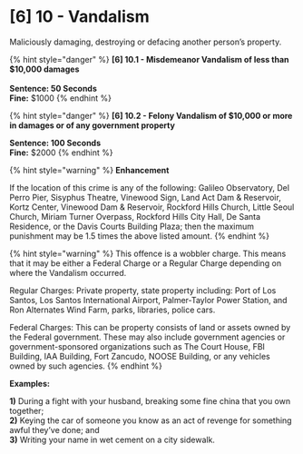 # \[6] 10 - Vandalism

Maliciously damaging, destroying or defacing another person’s property.&#x20;

{% hint style="danger" %}
**\[6] 10.1 - Misdemeanor Vandalism of less than $10,000 damages**\
\
**Sentence: 50 Seconds**\
**Fine:** $1000
{% endhint %}

{% hint style="danger" %}
**\[6] 10.2 - Felony Vandalism of $10,000 or more in damages or of any government property**&#x20;

**Sentence: 100 Seconds**\
**Fine:** $2000
{% endhint %}

{% hint style="warning" %}
**Enhancement**

If the location of this crime is any of the following: Galileo Observatory, Del Perro Pier, Sisyphus Theatre, Vinewood Sign, Land Act Dam & Reservoir, Kortz Center, Vinewood Dam & Reservoir, Rockford Hills Church, Little Seoul Church, Miriam Turner Overpass, Rockford Hills City Hall, De Santa Residence, or the Davis Courts Building Plaza; then the maximum punishment may be 1.5 times the above listed amount.&#x20;
{% endhint %}

{% hint style="warning" %}
This offence is a wobbler charge. This means that it may be either a Federal Charge or a Regular Charge depending on where the Vandalism occurred.

Regular Charges: Private property, state property including: Port of Los Santos, Los Santos International Airport, Palmer-Taylor Power Station, and Ron Alternates Wind Farm, parks, libraries, police cars.

Federal Charges: This can be property consists of land or assets owned by the Federal government. These may also include government agencies or government-sponsored organizations such as The Court House, FBI Building, IAA Building, Fort Zancudo, NOOSE Building, or any vehicles owned by such agencies.
{% endhint %}

**Examples:**&#x20;

**1)** During a fight with your husband, breaking some fine china that you own together;\
**2)** Keying the car of someone you know as an act of revenge for something awful they’ve done; and\
**3)** Writing your name in wet cement on a city sidewalk.
